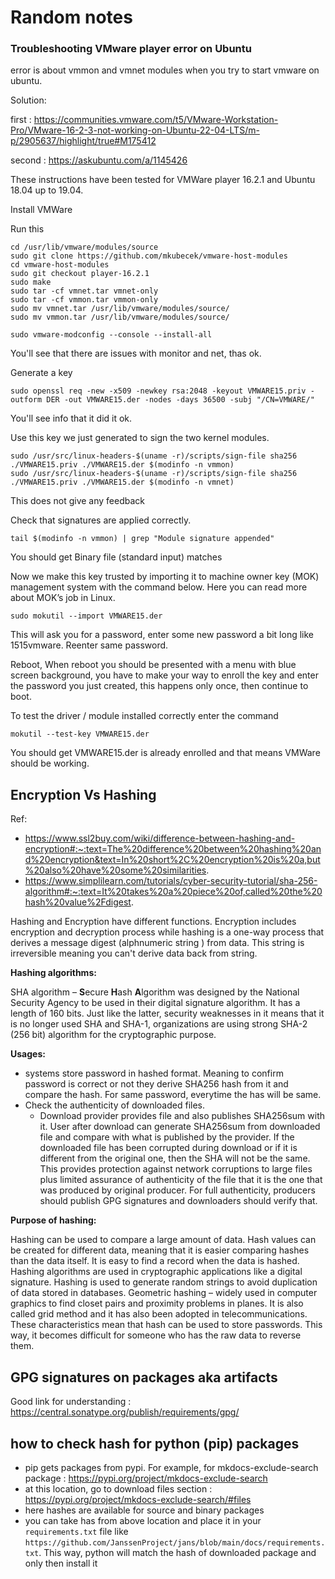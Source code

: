 # Random notes

### Troubleshooting VMware player error on Ubuntu

error is about vmmon and vmnet modules when you try to start vmware on ubuntu.

Solution: 

first : https://communities.vmware.com/t5/VMware-Workstation-Pro/VMware-16-2-3-not-working-on-Ubuntu-22-04-LTS/m-p/2905637/highlight/true#M175412

second : https://askubuntu.com/a/1145426

These instructions have been tested for VMWare player 16.2.1 and Ubuntu 18.04 up to 19.04.

Install VMWare

Run this

```
cd /usr/lib/vmware/modules/source
sudo git clone https://github.com/mkubecek/vmware-host-modules
cd vmware-host-modules
sudo git checkout player-16.2.1
sudo make
sudo tar -cf vmnet.tar vmnet-only
sudo tar -cf vmmon.tar vmmon-only
sudo mv vmnet.tar /usr/lib/vmware/modules/source/
sudo mv vmmon.tar /usr/lib/vmware/modules/source/
```

```
sudo vmware-modconfig --console --install-all
```

You'll see that there are issues with monitor and net, thas ok.

Generate a key

```
sudo openssl req -new -x509 -newkey rsa:2048 -keyout VMWARE15.priv -outform DER -out VMWARE15.der -nodes -days 36500 -subj "/CN=VMWARE/"
```

You'll see info that it did it ok.

Use this key we just generated to sign the two kernel modules.

```
sudo /usr/src/linux-headers-$(uname -r)/scripts/sign-file sha256 ./VMWARE15.priv ./VMWARE15.der $(modinfo -n vmmon)
sudo /usr/src/linux-headers-$(uname -r)/scripts/sign-file sha256 ./VMWARE15.priv ./VMWARE15.der $(modinfo -n vmnet)
```

This does not give any feedback

Check that signatures are applied correctly.

```
tail $(modinfo -n vmmon) | grep "Module signature appended"
```
You should get Binary file (standard input) matches

Now we make this key trusted by importing it to machine owner key (MOK) management system with the command below. Here you can read more about MOK’s job in Linux.

```
sudo mokutil --import VMWARE15.der
```
This will ask you for a password, enter some new password a bit long like 1515vmware. Reenter same password.

Reboot, When reboot you should be presented with a menu with blue screen background, you have to make your way to enroll the key and enter the password you just created, this happens only once, then continue to boot.

To test the driver / module installed correctly enter the command

```
mokutil --test-key VMWARE15.der
```
You should get VMWARE15.der is already enrolled and that means VMWare should be working.


## Encryption Vs Hashing

Ref:
- https://www.ssl2buy.com/wiki/difference-between-hashing-and-encryption#:~:text=The%20difference%20between%20hashing%20and%20encryption&text=In%20short%2C%20encryption%20is%20a,but%20also%20have%20some%20similarities.
- https://www.simplilearn.com/tutorials/cyber-security-tutorial/sha-256-algorithm#:~:text=It%20takes%20a%20piece%20of,called%20the%20hash%20value%2Fdigest.

Hashing and Encryption have different functions. Encryption includes encryption and decryption process while hashing is a one-way process that derives a message digest (alphnumeric string ) from data. This string is irreversible meaning you can't derive data back from string. 

**Hashing algorithms:**

SHA algorithm – **S**ecure **H**ash **A**lgorithm was designed by the National Security Agency to be used in their digital signature algorithm. It has a length of 160 bits. Just like the latter, security weaknesses in it means that it is no longer used SHA and SHA-1, organizations are using strong SHA-2 (256 bit) algorithm for the cryptographic purpose. 

**Usages:**

- systems store password in hashed format. Meaning to confirm password is correct or not they derive SHA256 hash from it and compare the hash. For same password, everytime the has will be same.
- Check the authenticity of downloaded files. 
  - Download provider provides file and also publishes SHA256sum with it. User after download can generate SHA256sum from downloaded file and compare with what is published by the provider. If the downloaded file has been corrupted during download or if it is different from the original one, then the SHA will not be the same. This provides protection against network corruptions to large files plus limited assurance of authenticity of the file that it is the one that was produced by original producer. For full authenticity, producers should publish GPG signatures and downloaders should verify that.

**Purpose of hashing:**

Hashing can be used to compare a large amount of data. Hash values can be created for different data, meaning that it is easier comparing hashes than the data itself.
 It is easy to find a record when the data is hashed.
Hashing algorithms are used in cryptographic applications like a digital signature.
Hashing is used to generate random strings to avoid duplication of data stored in databases.
Geometric hashing – widely used in computer graphics to find closet pairs and proximity problems in planes. It is also called grid method and it has also been adopted in telecommunications.
These characteristics mean that hash can be used to store passwords. This way, it becomes difficult for someone who has the raw data to reverse them.

## GPG signatures on packages aka artifacts

Good link for understanding : https://central.sonatype.org/publish/requirements/gpg/


## how to check hash for python (pip) packages
- pip gets packages from pypi. For example, for mkdocs-exclude-search package : https://pypi.org/project/mkdocs-exclude-search
- at this location, go to download files section : https://pypi.org/project/mkdocs-exclude-search/#files
- here hashes are available for source and binary packages
- you can take has from above location and place it in your `requirements.txt` file like `https://github.com/JanssenProject/jans/blob/main/docs/requirements.txt`. This way, python will match the hash of downloaded package and only then install it
